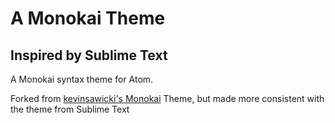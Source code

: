 # A Monokai Theme
## Inspired by Sublime Text

A Monokai syntax theme for Atom.

Forked from [kevinsawicki's Monokai](https://github.com/kevinsawicki/monokai) Theme, but made more consistent with the theme from Sublime Text
